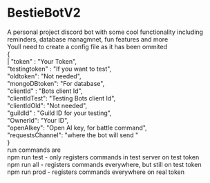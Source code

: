# BestieBotV2
A personal project discord bot with some cool functionality including reminders, database managmnet, fun features and more<br />
Youll need to create a config file as it has been ommited<br />
{<br />
|   "token" : "Your Token",<br />
   "testingtoken" : "If you want to test",<br />
   "oldtoken": "Not needed",<br />
   "mongoDBtoken": "For database",<br />
   "clientId" : "Bots client Id",<br />
   "clientIdTest": "Testing Bots client Id",<br />
   "clientIdOld": "Not needed",<br />
   "guildId" : "Guild ID for your testing",<br />
   "OwnerId": "Your ID", <br />
   "openAIkey": "Open AI key, for battle command",<br />
   "requestsChannel": "where the bot will send "<br />
}<br />
run commands are<br />
npm run test  - only registers commands in test server on test token<br />
npm run all   - registers commands everywhere, but still on test token<br />
npm run prod  - registers commands everywhere on real token<br />
